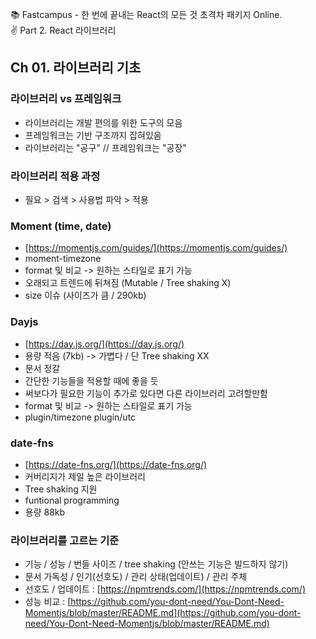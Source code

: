📚 Fastcampus - 한 번에 끝내는 React의 모든 것 초격차 패키지 Online. <br />
✌ Part 2. React 라이브러리 <br />

## Ch 01. 라이브러리 기초

### 라이브러리 vs 프레임워크
- 라이브러리는 개발 편의를 위한 도구의 모음
- 프레임워크는 기반 구조까지 잡혀있음
- 라이브러리는 "공구" // 프레임워크는 "공장"

### 라이브러리 적용 과정
- 필요 > 검색 > 사용법 파악 > 적용

### Moment (time, date)
- [https://momentjs.com/guides/](https://momentjs.com/guides/)
- moment-timezone
- format 및 비교 -> 원하는 스타일로 표기 가능
- 오래되고 트렌드에 뒤쳐짐 (Mutable / Tree shaking X)
- size 이슈 (사이즈가 큼 / 290kb)

### Dayjs
- [https://day.js.org/](https://day.js.org/)
- 용량 적음 (7kb) -> 가볍다 / 단 Tree shaking XX
- 문서 정갈
- 간단한 기능들을 적용할 때에 좋을 듯
- 써보다가 필요한 기능이 추가로 있다면 다른 라이브러리 고려할만함
- format 및 비교 -> 원하는 스타일로 표기 가능
- plugin/timezone plugin/utc

### date-fns
- [https://date-fns.org/](https://date-fns.org/)
- 커버리지가 제일 높은 라이브러리
- Tree shaking 지원
- funtional programming
- 용량 88kb

### 라이브러리를 고르는 기준
- 기능 / 성능 / 번들 사이즈 / tree shaking (안쓰는 기능은 빌드하지 않기)
- 문서 가독성 / 인기(선호도) / 관리 상태(업데이트) / 관리 주체
- 선호도 / 업데이트 : [https://npmtrends.com/](https://npmtrends.com/)
- 성능 비교 : [https://github.com/you-dont-need/You-Dont-Need-Momentjs/blob/master/README.md](https://github.com/you-dont-need/You-Dont-Need-Momentjs/blob/master/README.md)
